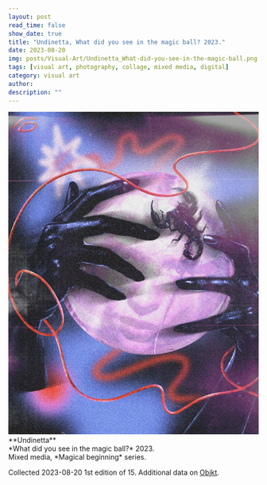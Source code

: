 ```yaml
---
layout: post
read_time: false
show_date: true
title: "Undinetta, What did you see in the magic ball? 2023."
date: 2023-08-20
img: posts/Visual-Art/Undinetta_What-did-you-see-in-the-magic-ball.png
tags: [visual art, photography, collage, mixed media, digital]
category: visual art
author: 
description: ""
---
```


<img src='./assets/img/posts/Visual-Art/Undinetta_What-did-you-see-in-the-magic-ball.png'>

<br>
**Undinetta**
<br>*What did you see in the magic ball?* 2023.
<br>Mixed media, *Magical beginning* series.

 <div class="page-separator"></div>

Collected 2023-08-20 1st edition of 15. Additional data on [Objkt](https://objkt.com/tokens/KT1JJfx5UHnNPftufPG2LEFrpeHiT8s6QBpk/3).
